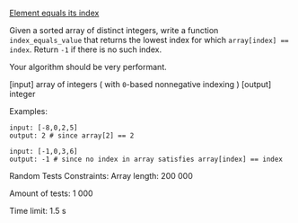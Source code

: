 [Element equals its index](https://www.codewars.com/kata/5b7176768adeae9bc9000056)

Given a sorted array of distinct integers, write a function ```index_equals_value``` that returns the lowest index for which ```array[index] == index```. Return ```-1``` if there is no such index.

Your algorithm should be very performant.

[input] array of integers ( with ```0```-based nonnegative indexing )
[output] integer

Examples:
```
input: [-8,0,2,5]
output: 2 # since array[2] == 2

input: [-1,0,3,6]
output: -1 # since no index in array satisfies array[index] == index
```

Random Tests Constraints:
Array length: 200 000

Amount of tests: 1 000

Time limit: 1.5 s